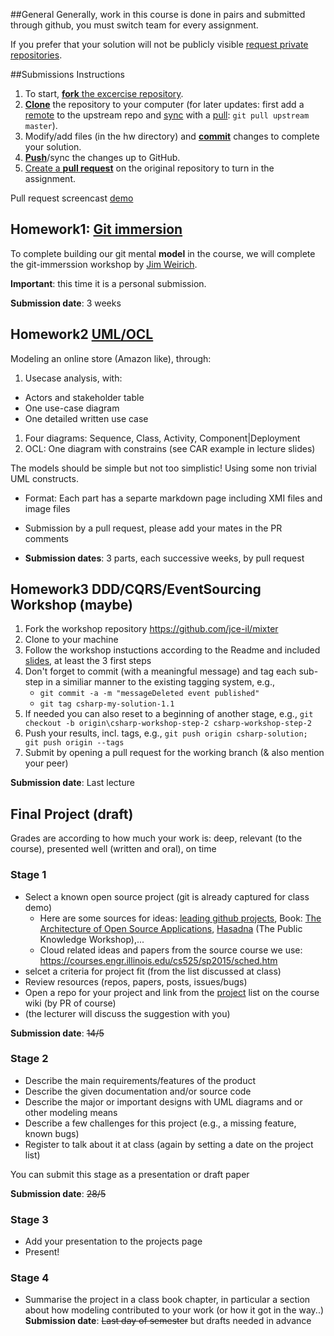 ##General
Generally, work in this course is done in pairs and submitted through github, you must switch team for every assignment.

If you prefer that your solution will not be publicly visible [request private repositories][private-repos].


##Submissions Instructions
1. To start, [**fork** the excercise repository][forking].
1. [**Clone**][ref-clone] the repository to your computer (for later updates: first add a [remote][config-remote] to the upstream repo and [sync][sync-remote] with a [pull][ref-pull]:  ```git pull upstream master```).
1. Modify/add files (in the hw directory) and [**commit**][ref-commit] changes to complete your solution.
1. [**Push**][ref-push]/sync the changes up to GitHub.
1. [Create a **pull request**][pull-request] on the original repository to turn in the assignment.

Pull request screencast [demo](http://screencast-o-matic.com/watch/coe3IEeMDa)

## Homework1: [Git immersion](https://github.com/jce-il/git-immersion)
To complete building our git mental **model** in the course, we will complete the git-immerssion workshop by [Jim Weirich](https://github.com/jimweirich). 

**Important**: this time it is a personal submission.

**Submission date**: 3 weeks

## Homework2 [UML/OCL](https://github.com/jce-il/sw-modeling-2016b-uml)

Modeling an online store (Amazon like), through:

1. Usecase analysis, with: 
  - Actors and stakeholder table
  - One use-case diagram
  - One detailed written use case
1. Four diagrams: Sequence, Class, Activity, Component|Deployment
1. OCL: One diagram with constrains (see CAR example in lecture slides)

The models should be simple but not too simplistic! Using some non trivial UML constructs.

- Format: Each part has a separte markdown page including XMI files and image files

- Submission by a pull request, please add your mates in the PR comments
- **Submission dates**: 3 parts, each successive weeks, by pull request

## Homework3 DDD/CQRS/EventSourcing Workshop (maybe)    
1. Fork the workshop repository https://github.com/jce-il/mixter
1. Clone to your machine
1. Follow the workshop instuctions according to the Readme and included [slides](https://github.com/jce-il/mixter/blob/Slide/slide.pdf), at least the 3 first steps
1. Don't forget to commit (with a meaningful message) and tag each sub-step in a similiar manner to the existing tagging system, e.g., 
    - ```git commit -a -m "messageDeleted event published"```
    - ```git tag csharp-my-solution-1.1```
1. If needed you can also reset to a beginning of another stage, e.g., ```git checkout -b origin\csharp-workshop-step-2 csharp-workshop-step-2```
1. Push your results, incl. tags, e.g., ```git push origin csharp-solution; git push origin --tags```
1. Submit by opening a pull request for the working branch (& also mention your peer)

**Submission date**: Last lecture

## Final Project (draft)

Grades are according to how much your work is: deep, relevant (to the course), presented well (written and oral), on time

### Stage 1
- Select a known open source project (git is already captured for class demo)
  - Here are some sources for ideas: [leading github projects](https://github.com/showcases), Book: [The Architecture of Open Source Applications](http://www.aosabook.org/en/index.html), [Hasadna](http://www.hasadna.org.il/projects/) (The Public Knowledge Workshop),...
  - Cloud related ideas and papers from the source course we use: https://courses.engr.illinois.edu/cs525/sp2015/sched.htm 
- selcet a criteria for project fit (from the list discussed at class)
- Review resources (repos, papers, posts, issues/bugs)
- Open a repo for your project and link from the [project](Projects.md) list on the course wiki (by PR of course)
- (the lecturer will discuss the suggestion with you)

**Submission date**: ~~14/5~~

### Stage 2
- Describe the main requirements/features of the product
- Describe the given documentation and/or source code
- Describe the major or important designs with UML diagrams and or other modeling means
- Describe a few challenges for this project (e.g., a missing feature, known bugs)
- Register to talk about it at class (again by setting a date on the project list)

You can submit this stage as a presentation or draft paper

**Submission date**: ~~28/5~~

### Stage 3
- Add your presentation to the projects page 
- Present!

### Stage 4

- Summarise the project in a class book chapter, in particular a section about how modeling contributed to your work (or how it got in the way..)
**Submission date**: ~~Last day of semester~~ but drafts needed in advance


<!-- Links -->
[private-repos]: /guide/private_repos
[help-add-to-team]: https://help.github.com/articles/adding-organization-members-to-a-team
[forking]: https://guides.github.com/activities/forking/
[ref-clone]: http://gitref.org/creating/#clone
[ref-commit]: http://gitref.org/basic/#commit
[ref-push]: http://gitref.org/remotes/#push
[ref-pull]: http://gitref.org/remotes/#pull
[pull-request]: https://help.github.com/articles/creating-a-pull-request
[config-remote]: https://help.github.com/articles/configuring-a-remote-for-a-fork/
[sync-remote]: https://help.github.com/articles/syncing-a-fork/

